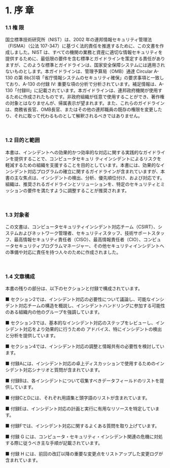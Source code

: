 # 1. 序 章

### 1.1  権 限
国立標準技術研究所（NIST）は、2002 年の連邦情報セキュリティ管理法（FISMA）（公法 107-347）に基づく法的責任を推進するために、この文書を作成しました。NIST は、すべての機関の業務と資産に適切な情報セキュリティを提供するために、最低限の要件を含む標準とガイドラインを策定する責任がありますが、このような標準とガイドラインは、国家安全保障システムには適用されないものとします。本ガイドラインは、管理予算局（OMB）通達 Circular A-130 の第 8b(3)項「省庁情報システムのセキュリティ確保」の要求事項と一致しており、A-130 の付録 IV: 重要な項の分析で分析されています。補足情報は、A-130「付録III」に記載されています。本ガイドラインは、連邦政府機関が使用するために作成されたものです。非政府組織が任意で使用することができ、著作権の対象とはなりませんが、帰属表示が望まれます。また、これらのガイドラインは、商務省長官、OMB長官、またはその他の連邦職員の既存の権限を変更したり、それに取って代わるものとして解釈されるべきではありません。 　

<br/>

### 1.2 目的と範囲
本書は、インシデントへの効果的かつ効率的な対応に関する実践的なガイドラインを提供することで、コンピュータセキュリ ティインシデントによるリスクを軽減するための組織を支援することを目的としています。本書には、効果的なインシデント対応プログラムの確立に関するガイドラインが含まれていますが、本書の主な焦点は、インシデントの検出、分析、優先順位付け、および対応です。組織は、推奨されるガイドラインとソリューションを、特定のセキュリティとミッションの要件を満たすように調整することが推奨されます。  

<br/>
  
### 1.3 対象者
この文書は、コンピュータセキュリティインシデント対応チーム（CSIRT）、システムおよびネットワーク管理者、セキュリティスタッフ、技術サポートスタッフ、最高情報セキュリティ責任者（CISO）、最高情報責任者（CIO）、コンピュータセキュリティプログラムマネージャー、その他セキュリティインシデントへの準備や対応に責任を持つ人々のために作成されました。 　

<br/>

### 1.4 文章構成
本書の残りの部分は、以下のセクションと付録で構成されています。  
 
■ セクション2では、インシデント対応の必要性について議論し、可能なインシデント対応チームの構造を概説し、インシデントハンドリングに参加する可能性のある組織内の他のグループを強調しています。  

■ セクション3では、基本的なインシデント対応のステップをレビューし、インシデント対応をより効果的に行うための アドバイス、特にインシデントの検出と分析を提供しています。  

■ セクション4では、インシデント対応の調整と情報共有の必要性を検討しています。  
  
■ 付録Aには、インシデント対応の卓上ディスカッションで使用するためのインシデント対応シナリオと質問が含まれています。  

■ 付録Bは、各インシデントについて収集すべきデータフィールドのリストを提供しています。  

■ 付録CとDには、それぞれ用語集と頭字語のリストが含まれています。  

■ 付録Eは、インシデント対応の計画と実行に有用なリソースを特定しています。 

■ 付録Fでは、インシデント対応に関するよくある質問を取り上げています。

■ 付録 G には、コンピュータ・セキュリティ・インシデント関連の危機に対処する際に従うべき主な手順が記載されています。  

■ 付録 H には、前回の改訂以降の重要な変更点をリストアップした変更ログが含まれています。 

### 